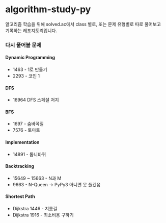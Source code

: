 # algorithm-study-py

알고리즘 학습을 위해 solved.ac에서 class 별로, 또는 문제 유형별로 따로 풀어보고 기록하는 레포지토리입니다.

### 다시 풀어볼 문제

#### Dynamic Programming

- 1463 - 1로 만들기
- 2293 - 코인 1

#### DFS
- 16964 DFS 스페셜 저지

#### BFS
- 1697 - 숨바꼭질
- 7576 - 토마토

#### Implementation
- 14891 - 톱니바퀴

#### Backtracking
- 15649 ~ 15663 - N과 M
- 9663 - N-Queen
 -> PyPy3 아니면 못 풀겠음

#### Shortest Path
- Dijkstra 1446 - 지름길 
- Dijkstra 1916 - 최소비용 구하기